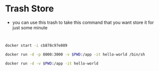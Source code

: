 # Trash Store

* you can use this trash to take this command that you want store it for just some minute

```bash


docker start -i cb878c97e089

docker run -d -p 8000:3000 -v $PWD:/app -it hello-world /bin/sh

docker run -d -v $PWD:/app -it hello-world

```